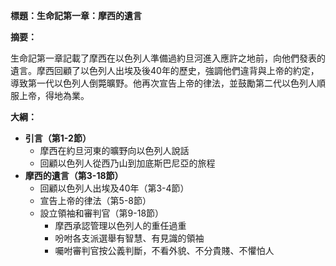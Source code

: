 **標題：生命記第一章：摩西的遺言**

**摘要：**

生命記第一章記載了摩西在以色列人準備過約旦河進入應許之地前，向他們發表的遺言。摩西回顧了以色列人出埃及後40年的歷史，強調他們違背與上帝的約定，導致第一代以色列人倒斃曠野。他再次宣告上帝的律法，並鼓勵第二代以色列人順服上帝，得地為業。

**大綱：**

* **引言（第1-2節）**
    * 摩西在約旦河東的曠野向以色列人說話
    * 回顧以色列人從西乃山到加底斯巴尼亞的旅程
* **摩西的遺言（第3-18節）**
    * 回顧以色列人出埃及40年（第3-4節）
    * 宣告上帝的律法（第5-8節）
    * 設立領袖和審判官（第9-18節）
        * 摩西承認管理以色列人的重任過重
        * 吩咐各支派選舉有智慧、有見識的領袖
        * 囑咐審判官按公義判斷，不看外貌、不分貴賤、不懼怕人